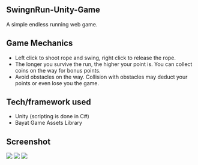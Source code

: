 ## SwingnRun-Unity-Game
A simple endless running web game.

## Game Mechanics
* Left click to shoot rope and swing, right click to release the rope.
* The longer you survive the run, the higher your point is. You can collect coins on the way for bonus points.
* Avoid obstacles on the way. Collision with obstacles may deduct your points or even lose you the game.

## Tech/framework used
* Unity (scripting is done in C#)
* Bayat Game Assets Library

## Screenshot
<img src="https://user-images.githubusercontent.com/32660699/75726603-68c19680-5ca8-11ea-9c45-d449ae9d1182.png"/>
<img src="https://user-images.githubusercontent.com/32660699/75726654-8e4ea000-5ca8-11ea-90aa-112859e57109.png"/>
<img src="https://user-images.githubusercontent.com/32660699/75726659-90186380-5ca8-11ea-9cc6-53f4c8ef3d40.png"/>



